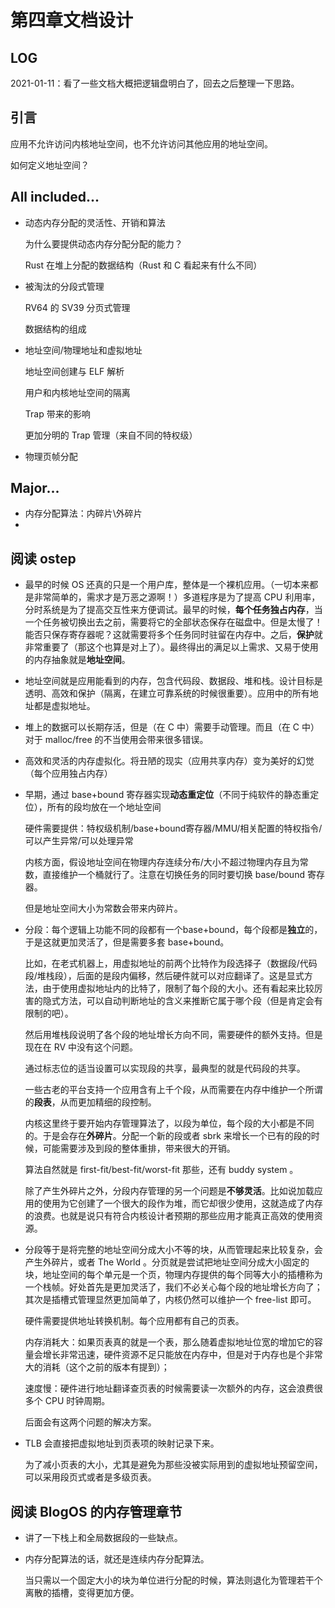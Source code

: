 # 第四章文档设计

## LOG

2021-01-11：看了一些文档大概把逻辑盘明白了，回去之后整理一下思路。

## 引言

应用不允许访问内核地址空间，也不允许访问其他应用的地址空间。

如何定义地址空间？

## All included...

* 动态内存分配的灵活性、开销和算法

  为什么要提供动态内存分配分配的能力？

  Rust 在堆上分配的数据结构（Rust 和 C 看起来有什么不同）

* 被淘汰的分段式管理

  RV64 的 SV39 分页式管理

  数据结构的组成

* 地址空间/物理地址和虚拟地址

  地址空间创建与 ELF 解析

  用户和内核地址空间的隔离

  Trap 带来的影响

  更加分明的 Trap 管理（来自不同的特权级）

* 物理页帧分配

## Major...

* 内存分配算法：内碎片\外碎片
* 

## 阅读 ostep

* 最早的时候 OS 还真的只是一个用户库，整体是一个裸机应用。（一切本来都是非常简单的，需求才是万恶之源啊！）多道程序是为了提高 CPU 利用率，分时系统是为了提高交互性来方便调试。最早的时候，**每个任务独占内存**，当一个任务被切换出去之前，需要将它的全部状态保存在磁盘中。但是太慢了！能否只保存寄存器呢？这就需要将多个任务同时驻留在内存中。之后，**保护**就非常重要了（那这个也算是对上了）。最终得出的满足以上需求、又易于使用的内存抽象就是**地址空间**。

* 地址空间就是应用能看到的内存，包含代码段、数据段、堆和栈。设计目标是透明、高效和保护（隔离，在建立可靠系统的时候很重要）。应用中的所有地址都是虚拟地址。

* 堆上的数据可以长期存活，但是（在 C 中）需要手动管理。而且（在 C 中）对于 malloc/free 的不当使用会带来很多错误。

* 高效和灵活的内存虚拟化。将丑陋的现实（应用共享内存）变为美好的幻觉（每个应用独占内存）

* 早期，通过 base+bound 寄存器实现**动态重定位**（不同于纯软件的静态重定位），所有的段均放在一个地址空间

  硬件需要提供：特权级机制/base+bound寄存器/MMU/相关配置的特权指令/可以产生异常/可以处理异常

  内核方面，假设地址空间在物理内存连续分布/大小不超过物理内存且为常数，直接维护一个桶就行了。注意在切换任务的同时要切换 base/bound 寄存器。

  但是地址空间大小为常数会带来内碎片。

* 分段：每个逻辑上功能不同的段都有一个base+bound，每个段都是**独立**的，于是这就更加灵活了，但是需要多套 base+bound。

  比如，在老式机器上，用虚拟地址的前两个比特作为段选择子（数据段/代码段/堆栈段），后面的是段内偏移，然后硬件就可以对应翻译了。这是显式方法，由于使用虚拟地址内的比特了，限制了每个段的大小。还有看起来比较厉害的隐式方法，可以自动判断地址的含义来推断它属于哪个段（但是肯定会有限制的吧）。

  然后用堆栈段说明了各个段的地址增长方向不同，需要硬件的额外支持。但是现在在 RV 中没有这个问题。

  通过标志位的适当设置可以实现段的共享，最典型的就是代码段的共享。

  一些古老的平台支持一个应用含有上千个段，从而需要在内存中维护一个所谓的**段表**，从而更加精细的段控制。

  内核这里终于要开始内存管理算法了，以段为单位，每个段的大小都是不同的。于是会存在**外碎片**。分配一个新的段或者 sbrk 来增长一个已有的段的时候，可能需要涉及到段的整体重排，带来很大的开销。

  算法自然就是 first-fit/best-fit/worst-fit 那些，还有 buddy system 。

  除了产生外碎片之外，分段内存管理的另一个问题是**不够灵活**。比如说加载应用的使用为它创建了一个很大的段作为堆，而它却很少使用，这就造成了内存的浪费。也就是说只有符合内核设计者预期的那些应用才能真正高效的使用资源。

* 分段等于是将完整的地址空间分成大小不等的块，从而管理起来比较复杂，会产生外碎片，或者 The World 。分页就是尝试把地址空间分成大小固定的块，地址空间的每个单元是一个页，物理内存提供的每个同等大小的插槽称为一个栈帧。好处首先是更加灵活了，我们不必关心每个段的地址增长方向了；其次是插槽式管理显然更加简单了，内核仍然可以维护一个 free-list 即可。

  硬件需要提供地址转换机制。每个应用都有自己的页表。
  
  内存消耗大：如果页表真的就是一个表，那么随着虚拟地址位宽的增加它的容量会增长非常迅速，硬件资源不足只能放在内存中，但是对于内存也是个非常大的消耗（这个之前的版本有提到）；
  
  速度慢：硬件进行地址翻译查页表的时候需要读一次额外的内存，这会浪费很多个 CPU 时钟周期。
  
  后面会有这两个问题的解决方案。
  
* TLB 会直接把虚拟地址到页表项的映射记录下来。
  
  为了减小页表的大小，尤其是避免为那些没被实际用到的虚拟地址预留空间，可以采用段页式或者是多级页表。
## 阅读 BlogOS 的内存管理章节

* 讲了一下栈上和全局数据段的一些缺点。

* 内存分配算法的话，就还是连续内存分配算法。

  当只需以一个固定大小的块为单位进行分配的时候，算法则退化为管理若干个离散的插槽，变得更加方便。



  

  

  

